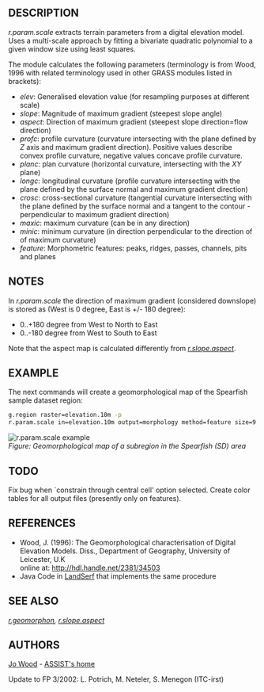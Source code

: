 ## DESCRIPTION

*r.param.scale* extracts terrain parameters from a digital elevation
model. Uses a multi-scale approach by fitting a bivariate quadratic
polynomial to a given window size using least squares.

The module calculates the following parameters (terminology is from
Wood, 1996 with related terminology used in other GRASS modules listed
in brackets):

- *elev*: Generalised elevation value (for resampling purposes at
  different scale)
- *slope*: Magnitude of maximum gradient (steepest slope angle)
- *aspect*: Direction of maximum gradient (steepest slope direction=flow
  direction)
- *profc*: profile curvature (curvature intersecting with the plane
  defined by *Z* axis and maximum gradient direction). Positive values
  describe convex profile curvature, negative values concave profile
  curvature.
- *planc*: plan curvature (horizontal curvature, intersecting with the
  *XY* plane)
- *longc*: longitudinal curvature (profile curvature intersecting with
  the plane defined by the surface normal and maximum gradient
  direction)
- *crosc*: cross-sectional curvature (tangential curvature intersecting
  with the plane defined by the surface normal and a tangent to the
  contour - perpendicular to maximum gradient direction)
- *maxic*: maximum curvature (can be in any direction)
- *minic*: minimum curvature (in direction perpendicular to the
  direction of of maximum curvature)
- *feature*: Morphometric features: peaks, ridges, passes, channels,
  pits and planes

## NOTES

In *r.param.scale* the direction of maximum gradient (considered
downslope) is stored as (West is 0 degree, East is +/- 180 degree):

- 0..+180 degree from West to North to East
- 0..-180 degree from West to South to East

Note that the aspect map is calculated differently from
*[r.slope.aspect](r.slope.aspect.md)*.

## EXAMPLE

The next commands will create a geomorphological map of the Spearfish
sample dataset region:

```sh
g.region raster=elevation.10m -p
r.param.scale in=elevation.10m output=morphology method=feature size=9
```

![r.param.scale example](r_param_scale_morph.jpg)  
*Figure: Geomorphological map of a subregion
in the Spearfish (SD) area*

## TODO

Fix bug when \`constrain through central cell' option selected. Create
color tables for all output files (presently only on features).

## REFERENCES

- Wood, J. (1996): The Geomorphological characterisation of Digital
  Elevation Models. Diss., Department of Geography, University of
  Leicester, U.K  
  online at: <http://hdl.handle.net/2381/34503>
- Java Code in
  [LandSerf](http://www.geog.le.ac.uk/jwo/research/LandSerf) that
  implements the same procedure

## SEE ALSO

*[r.geomorphon](r.geomorphon.md), [r.slope.aspect](r.slope.aspect.md)*

## AUTHORS

[Jo Wood](MAILTO:jwo@le.ac.uk) - [ASSIST's
home](http://www.geog.le.ac.uk/assist/index.html)

Update to FP 3/2002: L. Potrich, M. Neteler, S. Menegon (ITC-irst)
